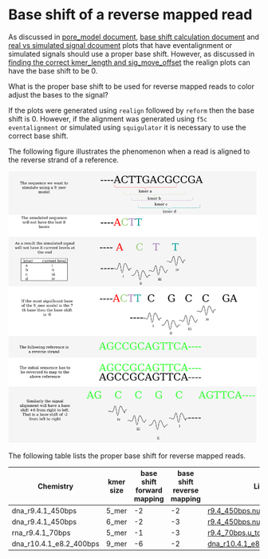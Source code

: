 # Base shift of a reverse mapped read

As discussed in [pore_model document](pore_model.md), [base shift calculation document](base_shift_and_eventalignment.md) and [real vs simulated signal dcoument](real_vs_simulated_signal.md) plots that have eventalignment or simulated signals should use a proper base shift.
However, as discussed in [finding the correct kmer_length and sig_move_offset](calculate_kmer_length_sig_move_offset.md) the realign plots can have the base shift to be 0.

What is the proper base shift to be used for reverse mapped reads to color adjust the bases to the signal?

If the plots were generated using `realign` followed by `reform` then the base shift is 0.
However, if the alignment was generated using `f5c eventalignment` or simulated using `squigulator` it is necessary to use the correct base shift.

The following figure illustrates the phenomenon when a read is aligned to the reverse strand of a reference.

![image](figures/base_shift/reverse_mapped_base_shift.png)

The following table lists the proper base shift for reverse mapped reads.

| Chemistry               | kmer size | base shift forward mapping | base shift reverse mapping | Link to the model                                                                                                                                    |
|-------------------------|-----------|----------------------------|----------------------------|------------------------------------------------------------------------------------------------------------------------------------------------------|
| dna_r9.4.1_450bps       |     5_mer | -2                         | -2                         | [r9.4_450bps.nucleotide.5mer.template.model](https://github.com/jts/nanopolish/blob/master/etc/r9-models/r9.4_450bps.nucleotide.5mer.template.model) |
| dna_r9.4.1_450bps       |     6_mer | -2                         | -3                         | [r9.4_450bps.nucleotide.6mer.template.model](https://github.com/jts/nanopolish/blob/master/etc/r9-models/r9.4_450bps.nucleotide.6mer.template.model) |
| rna_r9.4.1_70bps        |     5_mer | -1                         | -3                         | [r9.4_70bps.u_to_t_rna.5mer.template.model](https://github.com/jts/nanopolish/blob/master/etc/r9-models/r9.4_70bps.u_to_t_rna.5mer.template.model)   |
| dna_r10.4.1_e8.2_400bps |     9_mer | -6                         | -2                         | [dna_r10.4.1_e8.2_400bps/9mer_levels_v1.txt](https://github.com/nanoporetech/kmer_models/blob/master/dna_r10.4.1_e8.2_400bps/9mer_levels_v1.txt)     |